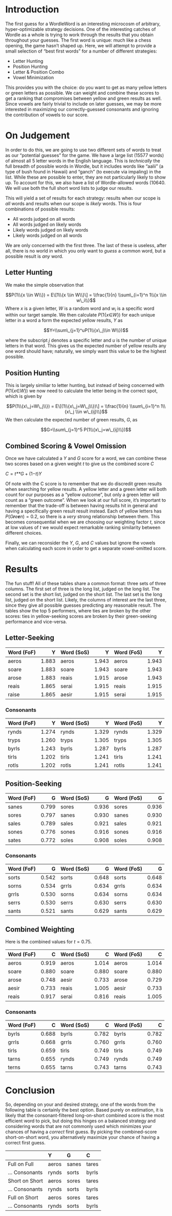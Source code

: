 # Introduction

The first guess for a WordleWord is an interesting microcosm of
arbitrary, hyper-optimizable strategy decisions. One of the interesting
catches of Wordle as a whole is trying to work through the results that
you obtain throughout your guesses. The first word is unique: much like
a chess opening, the game hasn’t shaped up. Here, we will attempt to
provide a small selection of “best first words” for a number of
different strategies:

-   Letter Hunting
-   Position Hunting
-   Letter & Position Combo
-   Vowel Minimization

This provides you with the choice: do you want to get as many yellow
letters or green letters as possible. We can weight and combine these
scores to get a ranking that compromises between yellow and green
results as well. Since vowels are fairly trivial to include on later
guesses, we may be more interested in maximizing our correctly-guessed
consonants and ignoring the contribution of vowels to our score.

# On Judgement

In order to do this, we are going to use two different sets of words to
treat as our “potential guesses” for the game. We have a large list
(15577 words) of almost all 5 letter words in the English language. This
is *technically* the full breadth of possible words in Wordle, but it
includes words like “aalii” (a type of bush found in Hawaii) and “ganch”
(to execute via impaling) in the list. While these are possible to
enter, they are not particularly likely to show up. To account for this,
we also have a list of Wordle-allowed words (10640. We will use both the
full short word lists to judge our results.

This will yield a set of results for each strategy: results when our
scope is *all* words and results when our scope is *likely* words. This
is four combinations of possible results:

-   All words judged on all words
-   All words judged on likely words
-   Likely words judged on likely words
-   Likely words judged on all words

We are only concerned with the first three. The last of these is
useless, after all, there is no world in which you only want to *guess*
a common word, but a possible result is *any* word.

## Letter Hunting

We make the simple observation that

$$P(1\\{x \\in W\\}) = E\[1\\{x \\in W\\}\] = \\frac{1}{n} \\sum\_{i=1}^n 1\\{x \\in w\_i\\}$$
Where *x* is a given letter, *W* is a random word and *w*<sub>*i*</sub>
is a specific word within our target sample. We then calculate
*P*(1{*x*∈*W*}) for each unique letter in a word a form the expected
yellow results, *Y* as

$$Y=\\sum\_{j=1}^uP(1\\{x\_j\\in W\\})$$

where the subscript *j* denotes a specific letter and *u* is the number
of unique letters in that word. This gives us the expected number of
yellow results any one word should have; naturally, we simply want this
value to be the highest possible.

## Position Hunting

This is largely similiar to letter hunting, but instead of being
concerned with *P*(1{*x*∈*W*}) we now need to calculate the letter being
in the correct spot, which is given by

$$P(1\\{x\_j=W\_j\\}) = E\[(1\\{x\_j=W\_j\\})\] = \\frac{1}{n} \\sum\_{i=1}^n 1\\{x\_j \\in w\_{ij}\\}$$
We then calculate the expected number of green results, *G*, as

$$G=\\sum\_{j=1}^5 P(1\\{x\_j=w\_{ij}\\})$$
## Combined Scoring & Vowel Omission

Once we have calculated a *Y* and *G* score for a word, we can combine
these two scores based on a given weight *t* to give us the combined
score *C*

*C* = *t**G* + (1−*t*)*Y*

Of note with the C score is to remember that we do discredit green
results when searching for yellow results. A yellow letter and a green
letter will both count for our purposes as a “yellow outcome”, but only
a green letter will count as a “green outcome”. When we look at our full
score, it’s important to remember that the trade-off is between having
results hit in general and having a specifically green result result
instead. Each of yellow letters has *P*(*G**r**e**e**n*) = 0.2, so there
is a *very* strong relationship between them. This becomes consequential
when we are choosing our weighting factor *t*, since at low values of
*t* we would expect remarkable ranking similarity between different
choices.

Finally, we can reconsider the *Y*, *G*, and *C* values but ignore the
vowels when calculating each score in order to get a separate
vowel-omitted score.

# Results

The fun stuff! All of these tables share a common format: three sets of
three columns. The first set of three is the long list, judged on the
long list. The second set is the short list, judged on the short list.
The last set is the long list, judged on the short list. Likely, the
columns of interest are the last three, since they give all possible
guesses predicting any reasonable result. The tables show the top 5
performers, where ties are broken by the other scores: ties in
yellow-seeking scores are broken by their green-seeking performance and
vice-versa.

## Letter-Seeking

<table>
<thead>
<tr class="header">
<th style="text-align: left;">Word (FoF)</th>
<th style="text-align: right;">Y</th>
<th style="text-align: left;">Word (SoS)</th>
<th style="text-align: right;">Y</th>
<th style="text-align: left;">Word (FoS)</th>
<th style="text-align: right;">Y</th>
</tr>
</thead>
<tbody>
<tr class="odd">
<td style="text-align: left;">aeros</td>
<td style="text-align: right;">1.883</td>
<td style="text-align: left;">aeros</td>
<td style="text-align: right;">1.943</td>
<td style="text-align: left;">aeros</td>
<td style="text-align: right;">1.943</td>
</tr>
<tr class="even">
<td style="text-align: left;">soare</td>
<td style="text-align: right;">1.883</td>
<td style="text-align: left;">soare</td>
<td style="text-align: right;">1.943</td>
<td style="text-align: left;">soare</td>
<td style="text-align: right;">1.943</td>
</tr>
<tr class="odd">
<td style="text-align: left;">arose</td>
<td style="text-align: right;">1.883</td>
<td style="text-align: left;">reais</td>
<td style="text-align: right;">1.915</td>
<td style="text-align: left;">arose</td>
<td style="text-align: right;">1.943</td>
</tr>
<tr class="even">
<td style="text-align: left;">reais</td>
<td style="text-align: right;">1.865</td>
<td style="text-align: left;">serai</td>
<td style="text-align: right;">1.915</td>
<td style="text-align: left;">reais</td>
<td style="text-align: right;">1.915</td>
</tr>
<tr class="odd">
<td style="text-align: left;">raise</td>
<td style="text-align: right;">1.865</td>
<td style="text-align: left;">aesir</td>
<td style="text-align: right;">1.915</td>
<td style="text-align: left;">serai</td>
<td style="text-align: right;">1.915</td>
</tr>
</tbody>
</table>

### Consonants

<table>
<thead>
<tr class="header">
<th style="text-align: left;">Word (FoF)</th>
<th style="text-align: right;">Y</th>
<th style="text-align: left;">Word (SoS)</th>
<th style="text-align: right;">Y</th>
<th style="text-align: left;">Word (FoS)</th>
<th style="text-align: right;">Y</th>
</tr>
</thead>
<tbody>
<tr class="odd">
<td style="text-align: left;">rynds</td>
<td style="text-align: right;">1.274</td>
<td style="text-align: left;">rynds</td>
<td style="text-align: right;">1.329</td>
<td style="text-align: left;">rynds</td>
<td style="text-align: right;">1.329</td>
</tr>
<tr class="even">
<td style="text-align: left;">tryps</td>
<td style="text-align: right;">1.260</td>
<td style="text-align: left;">tryps</td>
<td style="text-align: right;">1.305</td>
<td style="text-align: left;">tryps</td>
<td style="text-align: right;">1.305</td>
</tr>
<tr class="odd">
<td style="text-align: left;">byrls</td>
<td style="text-align: right;">1.243</td>
<td style="text-align: left;">byrls</td>
<td style="text-align: right;">1.287</td>
<td style="text-align: left;">byrls</td>
<td style="text-align: right;">1.287</td>
</tr>
<tr class="even">
<td style="text-align: left;">tirls</td>
<td style="text-align: right;">1.202</td>
<td style="text-align: left;">tirls</td>
<td style="text-align: right;">1.241</td>
<td style="text-align: left;">tirls</td>
<td style="text-align: right;">1.241</td>
</tr>
<tr class="odd">
<td style="text-align: left;">rotls</td>
<td style="text-align: right;">1.202</td>
<td style="text-align: left;">rotls</td>
<td style="text-align: right;">1.241</td>
<td style="text-align: left;">rotls</td>
<td style="text-align: right;">1.241</td>
</tr>
</tbody>
</table>

## Position-Seeking

<table>
<thead>
<tr class="header">
<th style="text-align: left;">Word (FoF)</th>
<th style="text-align: right;">G</th>
<th style="text-align: left;">Word (SoS)</th>
<th style="text-align: right;">G</th>
<th style="text-align: left;">Word (FoS)</th>
<th style="text-align: right;">G</th>
</tr>
</thead>
<tbody>
<tr class="odd">
<td style="text-align: left;">sanes</td>
<td style="text-align: right;">0.799</td>
<td style="text-align: left;">sores</td>
<td style="text-align: right;">0.936</td>
<td style="text-align: left;">sores</td>
<td style="text-align: right;">0.936</td>
</tr>
<tr class="even">
<td style="text-align: left;">sores</td>
<td style="text-align: right;">0.797</td>
<td style="text-align: left;">sanes</td>
<td style="text-align: right;">0.930</td>
<td style="text-align: left;">sanes</td>
<td style="text-align: right;">0.930</td>
</tr>
<tr class="odd">
<td style="text-align: left;">sales</td>
<td style="text-align: right;">0.789</td>
<td style="text-align: left;">sales</td>
<td style="text-align: right;">0.921</td>
<td style="text-align: left;">sales</td>
<td style="text-align: right;">0.921</td>
</tr>
<tr class="even">
<td style="text-align: left;">sones</td>
<td style="text-align: right;">0.776</td>
<td style="text-align: left;">sones</td>
<td style="text-align: right;">0.916</td>
<td style="text-align: left;">sones</td>
<td style="text-align: right;">0.916</td>
</tr>
<tr class="odd">
<td style="text-align: left;">sates</td>
<td style="text-align: right;">0.772</td>
<td style="text-align: left;">soles</td>
<td style="text-align: right;">0.908</td>
<td style="text-align: left;">soles</td>
<td style="text-align: right;">0.908</td>
</tr>
</tbody>
</table>

### Consonants

<table>
<thead>
<tr class="header">
<th style="text-align: left;">Word (FoF)</th>
<th style="text-align: right;">G</th>
<th style="text-align: left;">Word (SoS)</th>
<th style="text-align: right;">G</th>
<th style="text-align: left;">Word (FoS)</th>
<th style="text-align: right;">G</th>
</tr>
</thead>
<tbody>
<tr class="odd">
<td style="text-align: left;">sorts</td>
<td style="text-align: right;">0.542</td>
<td style="text-align: left;">sorts</td>
<td style="text-align: right;">0.648</td>
<td style="text-align: left;">sorts</td>
<td style="text-align: right;">0.648</td>
</tr>
<tr class="even">
<td style="text-align: left;">sorns</td>
<td style="text-align: right;">0.534</td>
<td style="text-align: left;">grrls</td>
<td style="text-align: right;">0.634</td>
<td style="text-align: left;">grrls</td>
<td style="text-align: right;">0.634</td>
</tr>
<tr class="odd">
<td style="text-align: left;">grrls</td>
<td style="text-align: right;">0.530</td>
<td style="text-align: left;">sorns</td>
<td style="text-align: right;">0.634</td>
<td style="text-align: left;">sorns</td>
<td style="text-align: right;">0.634</td>
</tr>
<tr class="even">
<td style="text-align: left;">serrs</td>
<td style="text-align: right;">0.530</td>
<td style="text-align: left;">serrs</td>
<td style="text-align: right;">0.630</td>
<td style="text-align: left;">serrs</td>
<td style="text-align: right;">0.630</td>
</tr>
<tr class="odd">
<td style="text-align: left;">sants</td>
<td style="text-align: right;">0.521</td>
<td style="text-align: left;">sants</td>
<td style="text-align: right;">0.629</td>
<td style="text-align: left;">sants</td>
<td style="text-align: right;">0.629</td>
</tr>
</tbody>
</table>

## Combined Weighting

Here is the combined values for *t* = 0.75.

<table>
<thead>
<tr class="header">
<th style="text-align: left;">Word (FoF)</th>
<th style="text-align: right;">C</th>
<th style="text-align: left;">Word (SoS)</th>
<th style="text-align: right;">C</th>
<th style="text-align: left;">Word (FoS)</th>
<th style="text-align: right;">C</th>
</tr>
</thead>
<tbody>
<tr class="odd">
<td style="text-align: left;">aeros</td>
<td style="text-align: right;">0.919</td>
<td style="text-align: left;">aeros</td>
<td style="text-align: right;">1.014</td>
<td style="text-align: left;">aeros</td>
<td style="text-align: right;">1.014</td>
</tr>
<tr class="even">
<td style="text-align: left;">soare</td>
<td style="text-align: right;">0.880</td>
<td style="text-align: left;">soare</td>
<td style="text-align: right;">0.880</td>
<td style="text-align: left;">soare</td>
<td style="text-align: right;">0.880</td>
</tr>
<tr class="odd">
<td style="text-align: left;">arose</td>
<td style="text-align: right;">0.748</td>
<td style="text-align: left;">aesir</td>
<td style="text-align: right;">0.733</td>
<td style="text-align: left;">arose</td>
<td style="text-align: right;">0.729</td>
</tr>
<tr class="even">
<td style="text-align: left;">aesir</td>
<td style="text-align: right;">0.733</td>
<td style="text-align: left;">reais</td>
<td style="text-align: right;">1.005</td>
<td style="text-align: left;">aesir</td>
<td style="text-align: right;">0.733</td>
</tr>
<tr class="odd">
<td style="text-align: left;">reais</td>
<td style="text-align: right;">0.917</td>
<td style="text-align: left;">serai</td>
<td style="text-align: right;">0.816</td>
<td style="text-align: left;">reais</td>
<td style="text-align: right;">1.005</td>
</tr>
</tbody>
</table>

### Consonants

<table>
<thead>
<tr class="header">
<th style="text-align: left;">Word (FoF)</th>
<th style="text-align: right;">C</th>
<th style="text-align: left;">Word (SoS)</th>
<th style="text-align: right;">C</th>
<th style="text-align: left;">Word (FoS)</th>
<th style="text-align: right;">C</th>
</tr>
</thead>
<tbody>
<tr class="odd">
<td style="text-align: left;">byrls</td>
<td style="text-align: right;">0.688</td>
<td style="text-align: left;">byrls</td>
<td style="text-align: right;">0.782</td>
<td style="text-align: left;">byrls</td>
<td style="text-align: right;">0.782</td>
</tr>
<tr class="even">
<td style="text-align: left;">grrls</td>
<td style="text-align: right;">0.668</td>
<td style="text-align: left;">grrls</td>
<td style="text-align: right;">0.760</td>
<td style="text-align: left;">grrls</td>
<td style="text-align: right;">0.760</td>
</tr>
<tr class="odd">
<td style="text-align: left;">tirls</td>
<td style="text-align: right;">0.659</td>
<td style="text-align: left;">tirls</td>
<td style="text-align: right;">0.749</td>
<td style="text-align: left;">tirls</td>
<td style="text-align: right;">0.749</td>
</tr>
<tr class="even">
<td style="text-align: left;">tarns</td>
<td style="text-align: right;">0.655</td>
<td style="text-align: left;">rynds</td>
<td style="text-align: right;">0.749</td>
<td style="text-align: left;">rynds</td>
<td style="text-align: right;">0.749</td>
</tr>
<tr class="odd">
<td style="text-align: left;">terns</td>
<td style="text-align: right;">0.655</td>
<td style="text-align: left;">tarns</td>
<td style="text-align: right;">0.743</td>
<td style="text-align: left;">tarns</td>
<td style="text-align: right;">0.743</td>
</tr>
</tbody>
</table>

# Conclusion

So, depending on your and desired strategy, one of the words from the
following table is certainly the best option. Based purely on
estimation, it is likely that the consonant-filtered long-on-short
combined score is the most efficient word to pick, but doing this hinges
on a balanced strategy and considering words that are not commonly used
which minimizes your chances of having a *correct* first guess. By
picking the combined-score short-on-short word, you alternatively
maximize your chance of having a correct first guess.

<table>
<thead>
<tr class="header">
<th></th>
<th style="text-align: left;">Y</th>
<th style="text-align: left;">G</th>
<th style="text-align: left;">C</th>
</tr>
</thead>
<tbody>
<tr class="odd">
<td>Full on Full</td>
<td style="text-align: left;">aeros</td>
<td style="text-align: left;">sanes</td>
<td style="text-align: left;">tares</td>
</tr>
<tr class="even">
<td>… Consonants</td>
<td style="text-align: left;">rynds</td>
<td style="text-align: left;">sorts</td>
<td style="text-align: left;">byrls</td>
</tr>
<tr class="odd">
<td>Short on Short</td>
<td style="text-align: left;">aeros</td>
<td style="text-align: left;">sores</td>
<td style="text-align: left;">tares</td>
</tr>
<tr class="even">
<td>… Consonants</td>
<td style="text-align: left;">rynds</td>
<td style="text-align: left;">sorts</td>
<td style="text-align: left;">byrls</td>
</tr>
<tr class="odd">
<td>Full on Short</td>
<td style="text-align: left;">aeros</td>
<td style="text-align: left;">sores</td>
<td style="text-align: left;">tares</td>
</tr>
<tr class="even">
<td>… Consonants</td>
<td style="text-align: left;">rynds</td>
<td style="text-align: left;">sorts</td>
<td style="text-align: left;">byrls</td>
</tr>
</tbody>
</table>
